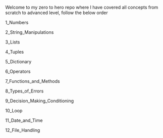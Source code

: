 Welcome to my zero to hero repo where I have covered all concepts from scratch to advanced level, follow the below order

1_Numbers

2_String_Manipulations

3_Lists

4_Tuples

5_Dictionary

6_Operators

7_Functions_and_Methods

8_Types_of_Errors

9_Decision_Making_Conditioning

10_Loop

11_Date_and_Time

12_File_Handling
